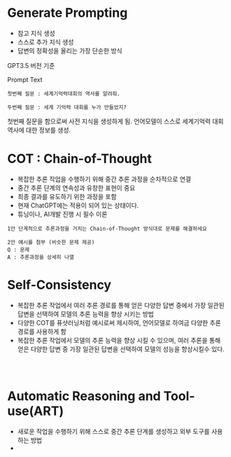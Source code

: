 # Generate Prompting
- 참고 지식 생성
- 스스로 추가 지식 생성
- 답변의 정확성을 올리는 가장 단순한 방식

GPT3.5 버전 기준 

Prompt Text
```
첫번째 질문 : 세계기억력대회의 역사를 알려줘. 

두번째 질문 : 세계 기억력 대회를 누가 만들었지?
```

첫번째 질문을 함으로써 사전 지식을 생성하게 됨.
언어모델이 스스로 세계기억력 대회 역사에 대한 정보를 생성.


# COT : Chain-of-Thought 
- 복잡한 추론 작업을 수행하기 위해 중간 추론 과정을 순차적으로 연결
- 중간 추론 단계의 연속성과 유창한 표현이 중요
- 최종 결과를 유도하기 위한 과정을 포함
- 현재 ChatGPT에는 적용이 되어 있는 상태이다.
- 튜닝이나, AI개발 진행 시 필수 이론

```
1안 단계적으로 추론과정을 거치는 Chain-of-Thought 방식대로 문제를 해결하세요

2안 예시를 첨부 (비슷한 문제 제공)
Q : 문제
A : 추론과정을 상세히 나열

```

# Self-Consistency
- 복잡한 추론 작업에서 여러 추론 경로를 통해 얻은 다양한 답변 중에서 가장 일관된 답변을 선택하여 모델의 추론 능력을 향상 시키는 방법
- 다양한 COT를 퓨샷러닝처럼 예시로써 제시하여, 언어모델로 하여금 다양한 추론 경로를 사용하게 함
- 복잡한 추론 작업에서 모델의 추론 능력을 향상 시킬 수 있으며, 여러 추론을 통해 얻은 다양한 답변 중 가장 일관된 답변을 선택하여 모델의 성능을 향상시킬수 있다. 
```



```


# Automatic Reasoning and Tool-use(ART)
- 새로운 작업을 수행하기 위해 스스로 중간 추론 단계를 생성하고 외부 도구를 사용하는 방법
- 